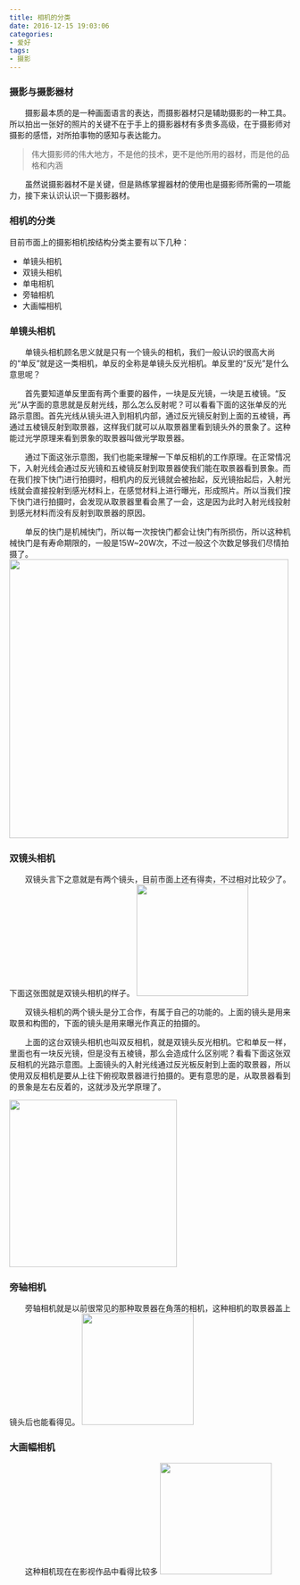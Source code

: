 ```yaml
---
title: 相机的分类
date: 2016-12-15 19:03:06
categories:
- 爱好
tags:
- 摄影
---
```

### 摄影与摄影器材
&emsp;&emsp;摄影最本质的是一种画面语言的表达，而摄影器材只是辅助摄影的一种工具。所以拍出一张好的照片的关键不在于手上的摄影器材有多贵多高级，在于摄影师对摄影的感悟，对所拍事物的感知与表达能力。

> 伟大摄影师的伟大地方，不是他的技术，更不是他所用的器材，而是他的品格和内涵
<!-- more -->

&emsp;&emsp;虽然说摄影器材不是关键，但是熟练掌握器材的使用也是摄影师所需的一项能力，接下来认识认识一下摄影器材。

### 相机的分类
目前市面上的摄影相机按结构分类主要有以下几种：
* 单镜头相机
* 双镜头相机
* 单电相机
* 旁轴相机
* 大画幅相机

### 单镜头相机
&emsp;&emsp;单镜头相机顾名思义就是只有一个镜头的相机，我们一般认识的很高大尚的“单反”就是这一类相机，单反的全称是单镜头反光相机。单反里的“反光”是什么意思呢？

&emsp;&emsp;首先要知道单反里面有两个重要的器件，一块是反光镜，一块是五棱镜。“反光”从字面的意思就是反射光线，那么怎么反射呢？可以看看下面的这张单反的光路示意图。首先光线从镜头进入到相机内部，通过反光镜反射到上面的五棱镜，再通过五棱镜反射到取景器，这样我们就可以从取景器里看到镜头外的景象了。这种能过光学原理来看到景象的取景器叫做光学取景器。

&emsp;&emsp;通过下面这张示意图，我们也能来理解一下单反相机的工作原理。在正常情况下，入射光线会通过反光镜和五棱镜反射到取景器使我们能在取景器看到景象。而在我们按下快门进行拍摄时，相机内的反光镜就会被抬起，反光镜抬起后，入射光线就会直接投射到感光材料上，在感觉材料上进行曝光，形成照片。所以当我们按下快门进行拍摄时，会发现从取景器里看会黑了一会，这是因为此时入射光线投射到感光材料而没有反射到取景器的原因。

&emsp;&emsp;单反的快门是机械快门，所以每一次按快门都会让快门有所损伤，所以这种机械快门是有寿命期限的，一般是15W~20W次，不过一般这个次数足够我们尽情拍摄了。
<img src="/images/Photography/Classification-of-cameras/Single-reflective.jpg" width=500 height=500 />

### 双镜头相机
&emsp;&emsp;双镜头言下之意就是有两个镜头，目前市面上还有得卖，不过相对比较少了。下面这张图就是双镜头相机的样子。
<img src="/images/Photography/Classification-of-cameras/Double-lens.jpg" width=200 height=200 />

&emsp;&emsp;双镜头相机的两个镜头是分工合作，有属于自己的功能的。上面的镜头是用来取景和构图的，下面的镜头是用来曝光作真正的拍摄的。

&emsp;&emsp;上面的这台双镜头相机也叫双反相机，就是双镜头反光相机。它和单反一样，里面也有一块反光镜，但是没有五棱镜，那么会造成什么区别呢？看看下面这张双反相机的光路示意图。上面镜头的入射光线通过反光板反射到上面的取景器，所以使用双反相机是要从上往下俯视取景器进行拍摄的。更有意思的是，从取景器看到的景象是左右反着的，这就涉及光学原理了。

<img src="/images/Photography/Classification-of-cameras/Double-reflective.jpg" width=300 height=300 />

### 旁轴相机
&emsp;&emsp;旁轴相机就是以前很常见的那种取景器在角落的相机，这种相机的取景器盖上镜头后也能看得见。
<img src="/images/Photography/Classification-of-cameras/Side-by-side-camera.jpg" width=200 height=200 />

### 大画幅相机
&emsp;&emsp;这种相机现在在影视作品中看得比较多
<img src="/images/Photography/Classification-of-cameras/Big-frame.jpg" width=200 height=200 />